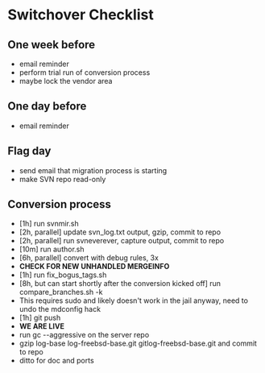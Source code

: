 # Switchover Checklist

## One week before
*  email reminder
*  perform trial run of conversion process
*  maybe lock the vendor area

## One day before
*  email reminder

## Flag day
*  send email that migration process is starting
*  make SVN repo read-only

## Conversion process
*  [1h] run svnmir.sh
*  [2h, parallel] update svn_log.txt output, gzip, commit to repo
*  [2h, parallel] run svneverever, capture output, commit to repo
*  [10m] run author.sh
*  [6h, parallel] convert with debug rules, 3x
  * **CHECK FOR NEW UNHANDLED MERGEINFO**
*  [1h] run fix_bogus_tags.sh
*  [8h, but can start shortly after the conversion kicked off] run compare_branches.sh -k
  *  This requires sudo and likely doesn't work in the jail anyway, need to undo the mdconfig hack
*  [1h] git push
*  **WE ARE LIVE**
*  run gc --aggressive on the server repo
*  gzip log-base log-freebsd-base.git gitlog-freebsd-base.git and commit to repo
*  ditto for doc and ports
